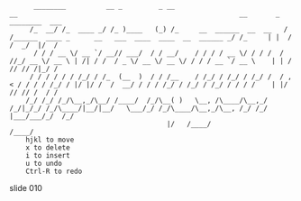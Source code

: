           ________          __ _         _ __                            __                                                       __       _    ________  ___
         /_  __/ /_  ____ _/ /_ )____   (_) /_     __  ______  __  __   / /______  ____ _      __   ___  ____  ____  __  ______ _/ /_     | |  / /  _/  |/  /
          / / / __ \/ __ `/ __// ___/  / / __/    / / / / __ \/ / / /  / //_/ __ \/ __ \ | /| / /  / _ \/ __ \/ __ \/ / / / __ `/ __ \    | | / // // /|_/ /
         / / / / / / /_/ / /_  (__  )  / / /__    / /_/ / /_/ / /_/ /  / ,< / / / / /_/ / |/ |/ /  /  __/ / / / /_/ / /_/ / /_/ / / / /    | |/ // // /  / /
        /_/ /_/ /_/\__,_/\__/ /____/  /_/\__( )   \__, /\____/\__,_/  /_/|_/_/ /_/\____/|__/|__/   \___/_/ /_/\____/\__,_/\__, /_/ /_/     |___/___/_/  /_/
                                           |/   /____/                                                                  /____/
        hjkl to move
        x to delete
        i to insert
        u to undo
        Ctrl-R to redo
















































































slide 010
